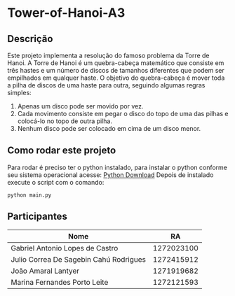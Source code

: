 ﻿# Tower-of-Hanoi-A3

## Descrição

Este projeto implementa a resolução do famoso problema da Torre de Hanoi. A Torre de Hanoi é um quebra-cabeça matemático que consiste em três hastes e um número de discos de tamanhos diferentes que podem ser empilhados em qualquer haste. O objetivo do quebra-cabeça é mover toda a pilha de discos de uma haste para outra, seguindo algumas regras simples:

1. Apenas um disco pode ser movido por vez.
2. Cada movimento consiste em pegar o disco do topo de uma das pilhas e colocá-lo no topo de outra pilha.
3. Nenhum disco pode ser colocado em cima de um disco menor.

## Como rodar este projeto

Para rodar é preciso ter o python instalado, para instalar o python conforme seu sistema operacional acesse: [Python Download](https://www.python.org/downloads/)
Depois de instalado execute o script com o comando: 

```
python main.py
```


## Participantes

| Nome                                   | RA          | 
|----------------------------------------|-------------|
| Gabriel Antonio Lopes de Castro        | 1272023100  |  
| Julio Correa De Sagebin Cahú Rodrigues | 1272415912  |  
| João Amaral Lantyer                    | 1271919682  | 
| Marina Fernandes Porto Leite           | 1272121593  | 
